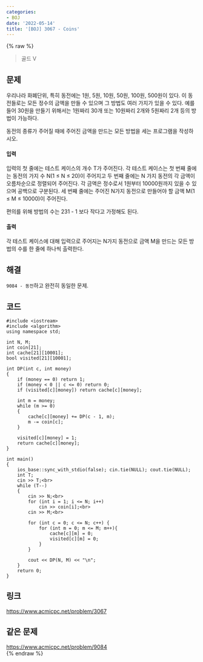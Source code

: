 ```yaml
---
categories:
- BOJ
date: '2022-05-14'
title: '[BOJ] 3067 - Coins'
---
```


{% raw %}
> 골드 V<br>

## 문제
우리나라 화폐단위, 특히 동전에는 1원, 5원, 10원, 50원, 100원, 500원이 있다. 이 동전들로는 모든 정수의 금액을 만들 수 있으며 그 방법도 여러 가지가 있을 수 있다. 예를 들어 30원을 만들기 위해서는 1원짜리 30개 또는 10원짜리 2개와 5원짜리 2개 등의 방법이 가능하다.

동전의 종류가 주어질 때에 주어진 금액을 만드는 모든 방법을 세는 프로그램을 작성하시오.

#### 입력
입력의 첫 줄에는 테스트 케이스의 개수 T가 주어진다. 각 테스트 케이스는 첫 번째 줄에는 동전의 가지 수 N(1 ≤ N ≤ 20)이 주어지고 두 번째 줄에는 N 가지 동전의 각 금액이 오름차순으로 정렬되어 주어진다. 각 금액은 정수로서 1원부터 10000원까지 있을 수 있으며 공백으로 구분된다. 세 번째 줄에는 주어진 N가지 동전으로 만들어야 할 금액 M(1 ≤ M ≤ 10000)이 주어진다.

편의를 위해 방법의 수는 231  - 1 보다 작다고 가정해도 된다.

#### 출력
각 테스트 케이스에 대해 입력으로 주어지는 N가지 동전으로 금액 M을 만드는 모든 방법의 수를 한 줄에 하나씩 출력한다.

## 해결
`9084 - 동전`하고 완전히 동일한 문제.

## 코드
```
#include <iostream>
#include <algorithm>
using namespace std;

int N, M;
int coin[21];
int cache[21][10001];
bool visited[21][10001];

int DP(int c, int money)
{
	if (money == 0) return 1;
	if (money < 0 || c <= 0) return 0;
	if (visited[c][money]) return cache[c][money];

	int m = money;
	while (m >= 0)
	{
		cache[c][money] += DP(c - 1, m);
		m -= coin[c];
	}

	visited[c][money] = 1;
	return cache[c][money];
}

int main()
{
	ios_base::sync_with_stdio(false); cin.tie(NULL); cout.tie(NULL);
	int T;
	cin >> T;<br>
	while (T--)
	{
		cin >> N;<br>
		for (int i = 1; i <= N; i++)
			cin >> coin[i];<br>
		cin >> M;<br>

		for (int c = 0; c <= N; c++) {
			for (int m = 0; m <= M; m++){
				cache[c][m] = 0;
				visited[c][m] = 0;
			}
		}

		cout << DP(N, M) << "\n";
	}
	return 0;
}
```

## 링크
https://www.acmicpc.net/problem/3067<br>

## 같은 문제
https://www.acmicpc.net/problem/9084<br>
{% endraw %}
